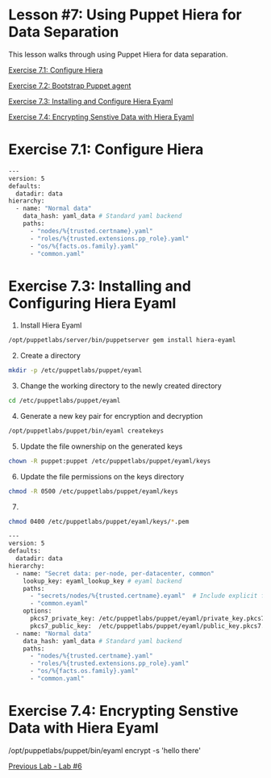# Lesson #7: Using Puppet Hiera for Data Separation

This lesson walks through using Puppet Hiera for data separation.

[Exercise 7.1: Configure Hiera](#exercise-71-configure-hiera)

[Exercise 7.2: Bootstrap Puppet agent](#exercise-72-bootstrap-puppet-agent)

[Exercise 7.3: Installing and Configure Hiera Eyaml](#exercise-73-installing-and-configuring-hiera-eyaml)

[Exercise 7.4: Encrypting Senstive Data with Hiera Eyaml](#exercise-74-encrypting-senstive-data-with-hiera-eyaml)


# Exercise 7.1: Configure Hiera


```bash
---
version: 5
defaults:
  datadir: data
hierarchy:
  - name: "Normal data"
    data_hash: yaml_data # Standard yaml backend
    paths:
      - "nodes/%{trusted.certname}.yaml"
      - "roles/%{trusted.extensions.pp_role}.yaml"
      - "os/%{facts.os.family}.yaml"
      - "common.yaml"
```


# Exercise 7.3: Installing and Configuring Hiera Eyaml

1. Install Hiera Eyaml

```bash
/opt/puppetlabs/server/bin/puppetserver gem install hiera-eyaml
```

2. Create a directory

```bash
mkdir -p /etc/puppetlabs/puppet/eyaml
```

3. Change the working directory to the newly created directory

```bash
cd /etc/puppetlabs/puppet/eyaml
```

4. Generate a new key pair for encryption and decryption

```bash
/opt/puppetlabs/puppet/bin/eyaml createkeys
```

5. Update the file ownership on the generated keys

```bash
chown -R puppet:puppet /etc/puppetlabs/puppet/eyaml/keys
```

6. Update the file permissions on the keys directory

```bash
chmod -R 0500 /etc/puppetlabs/puppet/eyaml/keys
```

7. 

```bash
chmod 0400 /etc/puppetlabs/puppet/eyaml/keys/*.pem
```

```bash
---
version: 5
defaults:
  datadir: data
hierarchy:
  - name: "Secret data: per-node, per-datacenter, common"
    lookup_key: eyaml_lookup_key # eyaml backend
    paths:
      - "secrets/nodes/%{trusted.certname}.eyaml"  # Include explicit file extension
      - "common.eyaml"
    options:
      pkcs7_private_key: /etc/puppetlabs/puppet/eyaml/private_key.pkcs7.pem
      pkcs7_public_key:  /etc/puppetlabs/puppet/eyaml/public_key.pkcs7.pem
  - name: "Normal data"
    data_hash: yaml_data # Standard yaml backend
    paths:
      - "nodes/%{trusted.certname}.yaml"
      - "roles/%{trusted.extensions.pp_role}.yaml"
      - "os/%{facts.os.family}.yaml"
      - "common.yaml"
```

# Exercise 7.4: Encrypting Senstive Data with Hiera Eyaml

/opt/puppetlabs/puppet/bin/eyaml encrypt -s 'hello there'

[Previous Lab - Lab #6](./labs/06-using-puppet-forge-modules.md)
